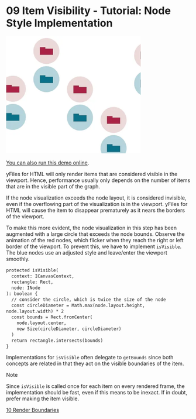 <!--
 //////////////////////////////////////////////////////////////////////////////
 // @license
 // This file is part of yFiles for HTML.
 // Use is subject to license terms.
 //
 // Copyright (c) by yWorks GmbH, Vor dem Kreuzberg 28,
 // 72070 Tuebingen, Germany. All rights reserved.
 //
 //////////////////////////////////////////////////////////////////////////////
-->
# 09 Item Visibility - Tutorial: Node Style Implementation

<img src="../../../doc/demo-thumbnails/tutorial-style-implementation-node-visibility.webp" alt="demo-thumbnail" height="320"/>

[You can also run this demo online](https://www.yworks.com/demos/tutorial-style-implementation-node/09-visibility/).

yFiles for HTML will only render items that are considered visible in the viewport. Hence, performance usually only depends on the number of items that are in the visible part of the graph.

If the node visualization exceeds the node layout, it is considered invisible, even if the overflowing part of the visualization is in the viewport. yFiles for HTML will cause the item to disappear prematurely as it nears the borders of the viewport.

To make this more evident, the node visualization in this step has been augmented with a large circle that exceeds the node bounds. Observe the animation of the red nodes, which flicker when they reach the right or left border of the viewport. To prevent this, we have to implement `isVisible`. The blue nodes use an adjusted style and leave/enter the viewport smoothly.

```
protected isVisible(
  context: ICanvasContext,
  rectangle: Rect,
  node: INode
): boolean {
  // consider the circle, which is twice the size of the node
  const circleDiameter = Math.max(node.layout.height, node.layout.width) * 2
  const bounds = Rect.fromCenter(
    node.layout.center,
    new Size(circleDiameter, circleDiameter)
  )
  return rectangle.intersects(bounds)
}
```

Implementations for `isVisible` often delegate to `getBounds` since both concepts are related in that they act on the visible boundaries of the item.

Note

Since `isVisible` is called once for each item on every rendered frame, the implementation should be fast, even if this means to be inexact. If in doubt, prefer making the item visible.

[10 Render Boundaries](../../tutorial-style-implementation-node/10-bounds/)
